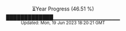 <p align="center">
⏳Year Progress (46.51 %) <br>
█████████████▁▁▁▁▁▁▁▁▁▁▁▁▁▁▁▁▁ <br>
<sub>Updated: Mon, 19 Jun 2023 18:20:21 GMT</sub>
</p>

